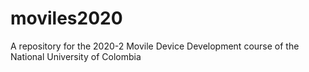 # moviles2020
A repository for the 2020-2 Movile Device Development course of the National University of Colombia
